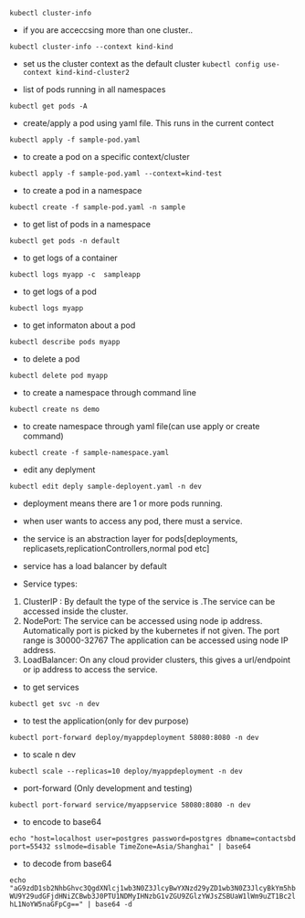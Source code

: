 ```kubectl cluster-info```

- if you are acceccsing more than one cluster..

```kubectl cluster-info --context kind-kind```

- set us the cluster context as the default cluster
```kubectl config use-context kind-kind-cluster2```

- list of pods running in all namespaces

```kubectl get pods -A```

- create/apply a pod using yaml file. This runs in the current contect

```kubectl apply -f sample-pod.yaml```

- to create a pod on a specific context/cluster

```kubectl apply -f sample-pod.yaml --context=kind-test```

- to create a pod in a namespace

```kubectl create -f sample-pod.yaml -n sample```

- to get list of pods in a namespace

```kubectl get pods -n default```

- to get logs of a container

```kubectl logs myapp -c  sampleapp```

- to get logs of a pod

```kubectl logs myapp```

- to get informaton about a pod

```kubectl describe pods myapp```

- to delete a pod 

```kubectl delete pod myapp```

- to create a namespace through command line 

```kubectl create ns demo```

- to create namespace through yaml file(can use apply or create command)

```kubectl create -f sample-namespace.yaml```

- edit any deplyment

```kubectl edit deply sample-deployent.yaml -n dev```

- deployment means there are 1 or more pods running.
- when user wants to access any pod, there must a service.
- the service is an abstraction layer for pods[deployments, replicasets,replicationControllers,normal pod etc]
- service has a load balancer by default

- Service types:
1. ClusterIP : By default the type of the service is .The service can be accessed inside the cluster.
2. NodePort: The service can be accessed using node ip address. Automatically port is picked by the kubernetes if not given. The port range is 30000-32767
The application can be accessed using node IP address.
3. LoadBalancer: On any cloud provider clusters, this gives a url/endpoint or ip address to access the service.


- to get services 

```kubectl get svc -n dev```

- to test the application(only for dev purpose)

```kubectl port-forward deploy/myappdeployment 58080:8080 -n dev```

- to scale n dev

```kubectl scale --replicas=10 deploy/myappdeployment -n dev```


- port-forward  (Only development and testing)

```kubectl port-forward service/myappservice 58080:8080 -n dev```

- to encode to base64

```echo "host=localhost user=postgres password=postgres dbname=contactsbd port=55432 sslmode=disable TimeZone=Asia/Shanghai" | base64```

- to decode from base64

```echo "aG9zdD1sb2NhbGhvc3QgdXNlcj1wb3N0Z3JlcyBwYXNzd29yZD1wb3N0Z3JlcyBkYm5hbWU9Y29udGFjdHNiZCBwb3J0PTU1NDMyIHNzbG1vZGU9ZGlzYWJsZSBUaW1lWm9uZT1Bc2lhL1NoYW5naGFpCg==" | base64 -d```



